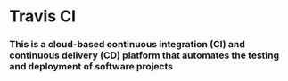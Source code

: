 # Travis CI 
### This is a cloud-based continuous integration (CI) and continuous delivery (CD) platform that automates the testing and deployment of software projects